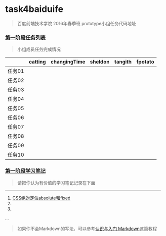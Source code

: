 # task4baiduife
> 百度前端技术学院 2016年春季班 prototype小组任务代码地址


### [第一阶段任务列表](http://ife.baidu.com/task/all)
> 小组成员任务完成情况

|              | catting      | changingTime | sheldon      | tangith      | fpotato      |
| ------------ |:------------:|:------------:|:------------:|:------------:| ------------:|
| 任务01       |              |              |              |              |              |
| 任务02       |              |              |              |              |              |
| 任务03       |              |              |              |              |              |
| 任务04       |              |              |              |              |              |
| 任务05       |              |              |              |              |              |
| 任务06       |              |              |              |              |              |
| 任务07       |              |              |              |              |              |
| 任务08       |              |              |              |              |              |
| 任务09       |              |              |              |              |              |
| 任务10       |              |              |              |              |              |

### [第一阶段学习笔记](http://ife.baidu.com/note/all)
> 请把你认为有价值的学习笔记记录在下面


***
1. [CSS绝对定位absolute和fixed](http://ife.baidu.com/note/detail?noteId=41)
2. 
3. 
...



> 如果你不会Markdown的写法，可以参考[认识与入门 Markdown](http://sspai.com/25137)这篇教程


